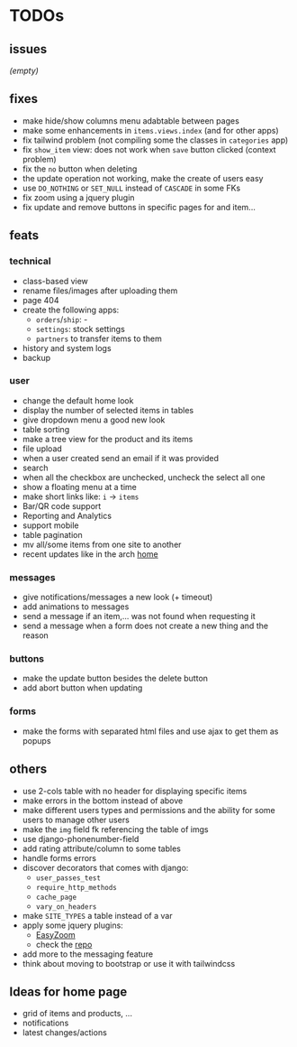 # TODOs

## issues

*(empty)*

## fixes

- make hide/show columns menu adabtable between pages
- make some enhancements in `items.views.index` (and for other apps)
- fix tailwind problem (not compiling some the classes in `categories` app)
- fix `show_item` view: does not work when `save` button clicked (context problem)
- fix the `no` button when deleting
- the update operation not working, make the create of users easy
- use `DO_NOTHING` or `SET_NULL` instead of `CASCADE` in some FKs
- fix zoom using a jquery plugin
- fix update and remove buttons in specific pages for and item...

## feats

### technical

- class-based view
- rename files/images after uploading them
- page 404
- create the following apps:
  - `orders`/`ship`: -
  - `settings`: stock settings
  - `partners` to transfer items to them
- history and system logs
- backup

### user

- change the default home look
- display the number of selected items in tables
- give dropdown menu a good new look
- table sorting
- make a tree view for the product and its items
- file upload
- when a user created send an email if it was provided
- search
- when all the checkbox are unchecked, uncheck the select all one 
- show a floating menu at a time
- make short links like: `i` -> `items`
- Bar/QR code support
- Reporting and Analytics
- support mobile
- table pagination
- mv all/some items from one site to another
- recent updates like in the arch [home](archlinux.org)

### messages

- give notifications/messages a new look (+ timeout)
- add animations to messages
- send a message if an item,... was not found when
requesting it
- send a message when a form does not create a new thing
and the reason

### buttons

- make the update button besides the delete button
- add abort button when updating

### forms

- make the forms with separated html files and
use ajax to get them as popups

## others

- use 2-cols table with no header for displaying
specific items
- make errors in the bottom instead of above
- make different users types and permissions and
the ability for some users to manage other users
- make the `img` field fk referencing the table of imgs
- use django-phonenumber-field
- add rating attribute/column to some tables
- handle forms errors
- discover decorators that comes with django:
  - `user_passes_test`
  - `require_http_methods`
  - `cache_page`
  - `vary_on_headers`
- make `SITE_TYPES` a table instead of a var
- apply some jquery plugins:
  - [EasyZoom](i-like-robots.github.io/EasyZoom)
  - check the [repo](github.com/petk/awesome-jquery)
- add more to the messaging feature
- think about moving to bootstrap
or use it with tailwindcss

## Ideas for home page

- grid of items and products, ...
- notifications
- latest changes/actions
